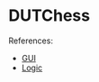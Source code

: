 # DUTChess

References:

- [GUI](https://github.com/lucypero/chess-rs/blob/main/chess-rs-client/src/graphics.rs)
- [Logic](https://github.com/lucypero/chess-rs/blob/main/chess-rs-core/src/lib.rs)
